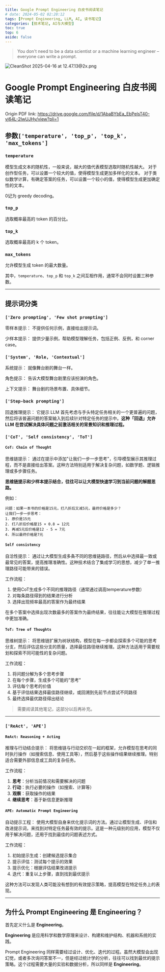 ```yaml
---
title: Google Prompt Engineering 白皮书阅读笔记
# date: 2024-05-02 02:28:12
tags: [Prompt Engineering, LLM, AI, 读书笔记]
categories: [技术笔记, AI与大模型]
toc: true
top: 6
aside: false
---
```



> You don't need to be a data scientist or a machine learning engineer – everyone can write a prompt.

![CleanShot 2025-04-16 at 12.47.13@2x.png](https://s2.loli.net/2025/04/16/zEiAw6lyxd3DpRK.png)

<!-- more -->
# Google Prompt Engineering 白皮书阅读笔记

Origin PDF link: https://drive.google.com/file/d/1AbaBYbEa_EbPelsT40-vj64L-2IwUJHy/view?pli=1


## 参数`['temperature', 'top_p', 'top_k', 'max_tokens']`

### `temperature`
模型生成文本的随机性，一般来说，越大的值代表模型选取时随机性越大。
对于创作型任务，可以设置一个较大的值，使得模型生成更加多样化的文本。
对于类似数学计算，有确定答案的任务，可以设置一个较小的值，使得模型生成更加确定性的文本。

$0$记为 greedy decoding。

### `top_p`
选取概率最高的 token 的百分比。

### `top_k`
选取概率最高的 k 个 token。

### `max_tokens`
允许模型生成 token 的最大数量。

其中，`temperature`、`top_p` 和 `top_k` 之间互相作用，通常不会同时设置三种参数。

----

## 提示词分类

### `['Zero prompting', 'Few shot prompting']`
零样本提示：
不提供任何示例，直接给出提示词。

少样本提示：
提供少量示例，帮助模型理解任务，包括正例、反例，和 corner case。

### `['System', 'Role, 'Contextual']`
系统提示：
就像舞台剧的舞台一样。

角色提示：
告诉大模型舞台剧里应该扮演的角色。

上下文提示：
舞台剧的场景布置、具体细节。

### `['Step-back prompting']`
回退推理提示：
它提示 LLM 首先考虑与手头特定任务相关的一个更普遍的问题，然后将该普遍问题的答案输入到后续针对特定任务的提示中。**这种「回退」允许 LLM 在尝试解决具体问题之前激活相关的背景知识和推理过程。**


### `['CoT', 'Self consistency', 'ToT']`
#### `CoT: Chain of Thought`
思维链提示：
通过在提示中添加"让我们一步一步思考"，引导模型展示其推理过程，而不是直接给出答案。这种方法特别适用于解决复杂问题，如数学题、逻辑推理或多步骤任务。

**思维链提示和少样本提示结合，往往可以让大模型快速学习到当前问题的解题思路。**

例如：
```
问题：如果一本书的价格是15元，打八折后又减5元，最终价格是多少？
让我们一步一步思考：
1. 原价是15元
2. 打八折后价格是15 × 0.8 = 12元
3. 再减5元后价格是12 - 5 = 7元
4. 所以最终价格是7元
```

#### `Self consistency`
自洽性提示：
通过让大模型生成多条不同的思维链路径，然后从中选择最一致或最常见的答案，提高推理准确性。这种技术结合了集成学习的思想，减少了单一推理路径可能带来的错误。

工作流程：
1. 使用CoT生成多个不同的推理路径（通常通过调高temperature参数）
2. 对每条路径得到的结果进行分析
3. 选择出现频率最高的答案作为最终结果

在多个答案中选择出现次数最多的答案作为最终结果，往往能让大模型在推理过程中更加准确。

#### `ToT: Tree of Thoughts`
思维树提示：
将思维链扩展为树状结构，模型在每一步都会探索多个可能的思考分支，然后评估这些分支的质量，选择最佳路径继续推理。这种方法适用于需要规划和探索不同可能性的复杂问题。

工作流程：
1. 将问题分解为多个思考步骤
2. 在每个步骤，生成多个可能的"思考"
3. 评估每个思考的价值
4. 基于评估结果选择最佳路径继续，或回溯到先前节点尝试不同路径
5. 最终选择最优路径得出结论

> 需要阅读其他笔记，这部分以后再补充。

---------


### `['ReAct', 'APE']`
#### `ReAct: Reasoning + Acting`
推理与行动结合提示：
将思维链与行动交织在一起的框架，允许模型在思考的同时执行操作（如搜索信息、使用工具等），然后基于这些操作结果继续推理。特别适合需要外部信息或工具的复杂任务。

工作流程：
1. **思考**：分析当前情况和需要解决的问题
2. **行动**：执行必要的操作（如搜索、计算等）
3. **观察**：获取操作的结果
4. **继续思考**：基于新信息更新推理

#### `APE: Automatic Prompt Engineering`
自动提示工程：
使用大模型自身来优化提示词的方法。通过让模型生成、评估和改进提示词，来找到对特定任务最有效的提示。这是一种元级别的应用，模型不仅用于解决问题，还用于找到最佳的问题表述方式。

工作流程：
1. 初始提示生成：创建候选提示集合
2. 提示评估：测试每个提示的效果
3. 提示优化：根据评估结果改进提示
4. 迭代：重复以上步骤，直到找到最优提示

这种方法可以发现人类可能没有想到的有效提示策略，提高模型在特定任务上的表现。

---------
## 为什么 Prompt Engineering 是 **Engineering**？
首先定义什么是 **Engineering**。

**Engineering** 是应用科学和数学原理来设计、构建和维护结构、机器和系统的实践。

Prompt Engineering 同样需要经过设计、优化、迭代的过程。虽然大模型会出现幻觉，或者多次询问答案不一，但是经过统计学的分析，往往可以找到最优的提示策略。这个过程需要大量的实验和数据分析，所以同样是 **Engineering**。

